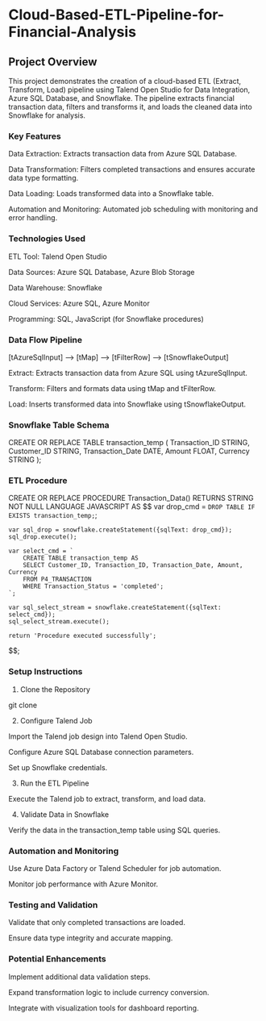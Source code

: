 # Cloud-Based-ETL-Pipeline-for-Financial-Analysis

## Project Overview

This project demonstrates the creation of a cloud-based ETL (Extract, Transform, Load) pipeline using Talend Open Studio for Data Integration, Azure SQL Database, and Snowflake. The pipeline extracts financial transaction data, filters and transforms it, and loads the cleaned data into Snowflake for analysis.

### Key Features

Data Extraction: Extracts transaction data from Azure SQL Database.

Data Transformation: Filters completed transactions and ensures accurate data type formatting.

Data Loading: Loads transformed data into a Snowflake table.

Automation and Monitoring: Automated job scheduling with monitoring and error handling.

### Technologies Used

ETL Tool: Talend Open Studio

Data Sources: Azure SQL Database, Azure Blob Storage

Data Warehouse: Snowflake

Cloud Services: Azure SQL, Azure Monitor

Programming: SQL, JavaScript (for Snowflake procedures)

### Data Flow Pipeline

[tAzureSqlInput] --> [tMap] --> [tFilterRow] --> [tSnowflakeOutput]

Extract: Extracts transaction data from Azure SQL using tAzureSqlInput.

Transform: Filters and formats data using tMap and tFilterRow.

Load: Inserts transformed data into Snowflake using tSnowflakeOutput.

### Snowflake Table Schema

CREATE OR REPLACE TABLE transaction_temp (
  Transaction_ID STRING,
  Customer_ID STRING,
  Transaction_Date DATE,
  Amount FLOAT,
  Currency STRING
);

### ETL Procedure

CREATE OR REPLACE PROCEDURE Transaction_Data()
RETURNS STRING NOT NULL
LANGUAGE JAVASCRIPT
AS
$$
    var drop_cmd = `
        DROP TABLE IF EXISTS transaction_temp;
    `;

    var sql_drop = snowflake.createStatement({sqlText: drop_cmd});
    sql_drop.execute();

    var select_cmd = `
        CREATE TABLE transaction_temp AS
        SELECT Customer_ID, Transaction_ID, Transaction_Date, Amount, Currency
        FROM P4_TRANSACTION
        WHERE Transaction_Status = 'completed';
    `;

    var sql_select_stream = snowflake.createStatement({sqlText: select_cmd});
    sql_select_stream.execute();

    return 'Procedure executed successfully';
$$;

### Setup Instructions

1. Clone the Repository

git clone <repository-url>

2. Configure Talend Job

Import the Talend job design into Talend Open Studio.

Configure Azure SQL Database connection parameters.

Set up Snowflake credentials.

3. Run the ETL Pipeline

Execute the Talend job to extract, transform, and load data.

4. Validate Data in Snowflake

Verify the data in the transaction_temp table using SQL queries.

### Automation and Monitoring

Use Azure Data Factory or Talend Scheduler for job automation.

Monitor job performance with Azure Monitor.

### Testing and Validation

Validate that only completed transactions are loaded.

Ensure data type integrity and accurate mapping.

### Potential Enhancements

Implement additional data validation steps.

Expand transformation logic to include currency conversion.

Integrate with visualization tools for dashboard reporting.

